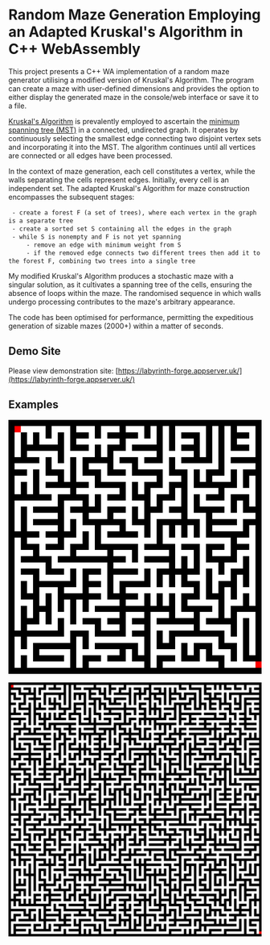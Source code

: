 
# Random Maze Generation Employing an Adapted Kruskal's Algorithm in C++ WebAssembly
This project presents a C++ WA implementation of a random maze generator utilising a modified version of Kruskal's Algorithm. The program can create a maze with user-defined dimensions and provides the option to either display the generated maze in the console/web interface or save it to a file.

[Kruskal's Algorithm](https://en.wikipedia.org/wiki/Kruskal%27s_algorithm) is prevalently employed to ascertain the [minimum spanning tree (MST)](https://en.wikipedia.org/wiki/Minimum_spanning_tree) in a connected, undirected graph. It operates by continuously selecting the smallest edge connecting two disjoint vertex sets and incorporating it into the MST. The algorithm continues until all vertices are connected or all edges have been processed.

In the context of maze generation, each cell constitutes a vertex, while the walls separating the cells represent edges. Initially, every cell is an independent set. The adapted Kruskal's Algorithm for maze construction encompasses the subsequent stages:

     - create a forest F (a set of trees), where each vertex in the graph is a separate tree
     - create a sorted set S containing all the edges in the graph
     - while S is nonempty and F is not yet spanning
    	 - remove an edge with minimum weight from S
    	 - if the removed edge connects two different trees then add it to the forest F, combining two trees into a single tree

My modified Kruskal's Algorithm produces a stochastic maze with a singular solution, as it cultivates a spanning tree of the cells, ensuring the absence of loops within the maze. The randomised sequence in which walls undergo processing contributes to the maze's arbitrary appearance.

The code has been optimised for performance, permitting the expeditious generation of sizable mazes (2000+) within a matter of seconds.

## Demo Site
Please view demonstration site:
[https://labyrinth-forge.appserver.uk/](https://labyrinth-forge.appserver.uk/)

## Examples
![Small Maze](https://raw.githubusercontent.com/jackkimmins/Labyrinth-Forge/master/examples/small.png)

![Medium Maze](https://raw.githubusercontent.com/jackkimmins/Labyrinth-Forge/master/examples/medium.png)

